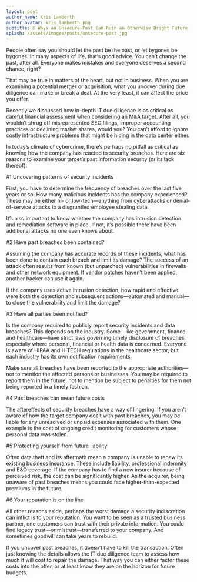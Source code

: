 ```yaml
---
layout: post
author_name: Kris Lamberth
author_avatar: kris_lamberth.png
subtitle: 6 Ways an Unsecure Past Can Ruin an Otherwise Bright Future
splash: /assets/images/posts/unsecure-past.jpg
---
```


People often say you should let the past be the past, or let bygones be bygones. In many aspects of life, that’s good advice. You can’t change the past, after all. Everyone makes mistakes and everyone deserves a second chance, right?

That may be true in matters of the heart, but not in business. When you are examining a potential merger or acquisition, what you uncover during due diligence can make or break a deal. At the very least, it can affect the price you offer.

Recently we discussed how in-depth IT due diligence is as critical as careful financial assessment when considering an M&A target. After all, you wouldn’t shrug off misrepresented SEC filings, improper accounting practices or declining market shares, would you? You can’t afford to ignore costly infrastructure problems that might be hiding in the data center either.

In today’s climate of cybercrime, there’s perhaps no pitfall as critical as knowing how the company has reacted to security breaches. Here are six reasons to examine your target’s past information security (or its lack thereof).

#1 Uncovering patterns of security incidents

First, you have to determine the frequency of breaches over the last five years or so. How many malicious incidents has the company experienced? These may be either hi- or low-tech—anything from cyberattacks or denial-of-service attacks to a disgruntled employee stealing data.

It’s also important to know whether the company has intrusion detection and remediation software in place. If not, it’s possible there have been additional attacks no one even knows about.

#2 Have past breaches been contained?

Assuming the company has accurate records of these incidents, what has been done to contain each breach and limit its damage? The success of an attack often results from known (but unpatched) vulnerabilities in firewalls and other network equipment. If vendor patches haven’t been applied, another hacker can use it again.

If the company uses active intrusion detection, how rapid and effective were both the detection and subsequent actions—automated and manual—to close the vulnerability and limit the damage?

#3 Have all parties been notified?

Is the company required to publicly report security incidents and data breaches? This depends on the industry. Some—like government, finance and healthcare—have strict laws governing timely disclosure of breaches, especially where personal, financial or health data is concerned. Everyone is aware of HIPAA and HITECH regulations in the healthcare sector, but each industry has its own notification requirements.

Make sure all breaches have been reported to the appropriate authorities—not to mention the affected persons or businesses. You may be required to report them in the future, not to mention be subject to penalties for them not being reported in a timely fashion.

#4 Past breaches can mean future costs

The aftereffects of security breaches have a way of lingering. If you aren’t aware of how the target company dealt with past breaches, you may be liable for any unresolved or unpaid expenses associated with them. One example is the cost of ongoing credit monitoring for customers whose personal data was stolen.

#5 Protecting yourself from future liability

Often data theft and its aftermath mean a company is unable to renew its existing business insurance. These include liability, professional indemnity and E&O coverage. If the company has to find a new insurer because of perceived risk, the cost can be significantly higher. As the acquirer, being unaware of past breaches means you could face higher-than-expected premiums in the future.

#6 Your reputation is on the line

All other reasons aside, perhaps the worst damage a security indiscretion can inflict is to your reputation. You want to be seen as a trusted business partner, one customers can trust with their private information. You could find legacy trust—or mistrust—transferred to your company. And sometimes goodwill can take years to rebuild.

If you uncover past breaches, it doesn’t have to kill the transaction. Often just knowing the details allows the IT due diligence team to assess how much it will cost to repair the damage. That way you can either factor these costs into the offer, or at least know they are on the horizon for future budgets.
